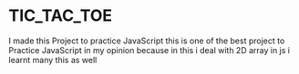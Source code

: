 # TIC_TAC_TOE

I made this Project to practice JavaScript 
this is one of the best project to Practice JavaScript in my opinion because in this i deal with 2D array in js 
i learnt many this as well 
